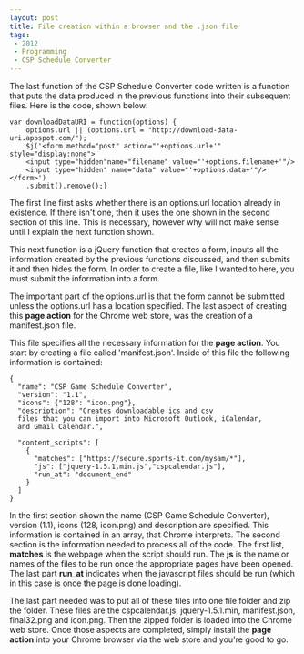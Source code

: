 ```yaml
---
layout: post
title: File creation within a browser and the .json file
tags: 
 - 2012
 - Programming
 - CSP Schedule Converter
---
```


The last function of the CSP Schedule Converter code written is a function that puts the data produced in the previous functions into their subsequent files.  Here is the code, shown below:

    var downloadDataURI = function(options) {
        options.url || (options.url = "http://download-data-uri.appspot.com/");
        $j('<form method="post" action="'+options.url+'" style="display:none">
        <input type="hidden"name="filename" value="'+options.filename+'"/>
        <input type="hidden" name="data" value="'+options.data+'"/></form>')
        .submit().remove();}

The first line first asks whether there is an options.url location already in existence.  If there isn't one, then it uses the one shown in the second section of this line.  This is necessary, however why will not make sense until I explain the next function shown.  

This next function is a jQuery function that creates a form, inputs all the information created by the previous functions discussed, and then submits it and then hides the form.  In order to create a file, like I wanted to here, you must submit the information into a form.  

The important part of the options.url is that the form cannot be submitted unless the options.url has a location specified.  The last aspect of creating this **page action** for the Chrome web store, was the creation of a manifest.json file.  

This file specifies all the necessary information for the **page action**.  You start by creating a file called 'manifest.json'.  Inside of this file the following information is contained:

    {
      "name": "CSP Game Schedule Converter",
      "version": "1.1",
      "icons": {"128": "icon.png"},
      "description": "Creates downloadable ics and csv 
      files that you can import into Microsoft Outlook, iCalendar, 
      and Gmail Calendar.",
  
      "content_scripts": [
        {
          "matches": ["https://secure.sports-it.com/mysam/*"],
          "js": ["jquery-1.5.1.min.js","cspcalendar.js"],
          "run_at": "document_end"  
        }  
      ]
    }    

In the first section shown the name (CSP Game Schedule Converter), version (1.1), icons (128, icon.png) and description are specified.  This information is contained in an array, that Chrome interprets.  The second section is the information needed to process all of the code.  The first list, **matches** is the webpage when the script should run.  The **js** is the name or names of the files to be run once the appropriate pages have been opened.  The last part **run_at** indicates when the javascript files should be run (which in this case is once the page is done loading).

The last part needed was to put all of these files into one file folder and zip the folder.  These files are the cspcalendar.js, jquery-1.5.1.min, manifest.json, final32.png and icon.png.  Then the zipped folder is loaded into the Chrome web store.  Once those aspects are completed, simply install the **page action** into your Chrome browser via the web store and you're good to go.